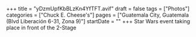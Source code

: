 +++
title = "yDzmUpfKbBLzKn4YfTFT.avif"
draft = false
tags = ["Photos"]
categories = ["Chuck E. Cheese's"]
pages = ["Guatemala City, Guatemala (Blvd Liberación 6-31, Zona 9)"]
startDate = ""
+++
Star Wars event taking place in front of the 2-Stage
